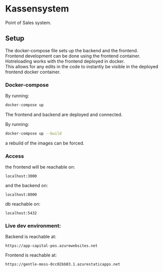 # Kassensystem

Point of Sales system.

## Setup
The docker-compose file sets up the backend and the frontend.  
Frontend development can be done using the frontend container.  
Hotreloading works with the frontend deployed in docker.  
This allows for any edits in the code to instantly be visible in the deployed frontend docker container.

### Docker-compose
By running:  

```bash
docker-compose up
```
The frontend and backend are deployed and connected.  

By running:  

```bash
docker-compose up --build
```
a rebuild of the images can be forced.

### Access

the frontend will be reachable on:

```
localhost:3000
```

and the backend on:

```
localhost:8000
```

db reachable on:

```
localhost:5432
```

### Live dev environment:

Backend is reachable at:

```
https://app-capital-pos.azurewebsites.net
```

Frontend is reachable at:
```
https://gentle-moss-0cc02bb03.1.azurestaticapps.net
```
